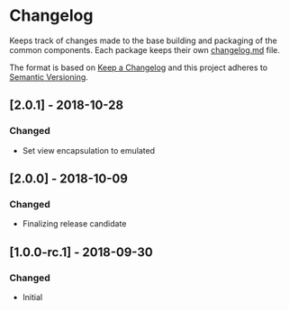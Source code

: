 # Changelog
Keeps track of changes made to the base building and packaging of the common components. Each package keeps their own [changelog.md](http://keepachangelog.com/en/1.0.0/) file.

The format is based on [Keep a Changelog](http://keepachangelog.com/en/1.0.0/)
and this project adheres to [Semantic Versioning](http://semver.org/spec/v2.0.0.html).


## [2.0.1] - 2018-10-28
### Changed
- Set view encapsulation to emulated

## [2.0.0] - 2018-10-09
### Changed
- Finalizing release candidate

## [1.0.0-rc.1] - 2018-09-30
### Changed
- Initial
